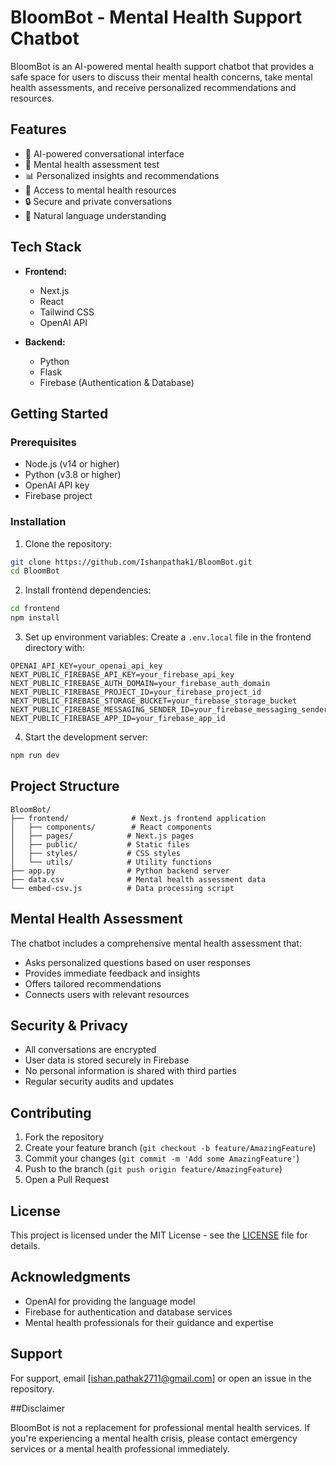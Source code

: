 # BloomBot - Mental Health Support Chatbot

BloomBot is an AI-powered mental health support chatbot that provides a safe space for users to discuss their mental health concerns, take mental health assessments, and receive personalized recommendations and resources.

## Features

- 🤖 AI-powered conversational interface
- 🧠 Mental health assessment test
- 📊 Personalized insights and recommendations
- 🔗 Access to mental health resources
- 🔒 Secure and private conversations
- 💬 Natural language understanding

## Tech Stack

- **Frontend:**
  - Next.js
  - React
  - Tailwind CSS
  - OpenAI API

- **Backend:**
  - Python
  - Flask
  - Firebase (Authentication & Database)

## Getting Started

### Prerequisites

- Node.js (v14 or higher)
- Python (v3.8 or higher)
- OpenAI API key
- Firebase project

### Installation

1. Clone the repository:
```bash
git clone https://github.com/Ishanpathak1/BloomBot.git
cd BloomBot
```

2. Install frontend dependencies:
```bash
cd frontend
npm install
```

3. Set up environment variables:
Create a `.env.local` file in the frontend directory with:
```
OPENAI_API_KEY=your_openai_api_key
NEXT_PUBLIC_FIREBASE_API_KEY=your_firebase_api_key
NEXT_PUBLIC_FIREBASE_AUTH_DOMAIN=your_firebase_auth_domain
NEXT_PUBLIC_FIREBASE_PROJECT_ID=your_firebase_project_id
NEXT_PUBLIC_FIREBASE_STORAGE_BUCKET=your_firebase_storage_bucket
NEXT_PUBLIC_FIREBASE_MESSAGING_SENDER_ID=your_firebase_messaging_sender_id
NEXT_PUBLIC_FIREBASE_APP_ID=your_firebase_app_id
```

4. Start the development server:
```bash
npm run dev
```

## Project Structure

```
BloomBot/
├── frontend/              # Next.js frontend application
│   ├── components/        # React components
│   ├── pages/            # Next.js pages
│   ├── public/           # Static files
│   ├── styles/           # CSS styles
│   └── utils/            # Utility functions
├── app.py                # Python backend server
├── data.csv              # Mental health assessment data
└── embed-csv.js          # Data processing script
```

## Mental Health Assessment

The chatbot includes a comprehensive mental health assessment that:
- Asks personalized questions based on user responses
- Provides immediate feedback and insights
- Offers tailored recommendations
- Connects users with relevant resources

## Security & Privacy

- All conversations are encrypted
- User data is stored securely in Firebase
- No personal information is shared with third parties
- Regular security audits and updates

## Contributing

1. Fork the repository
2. Create your feature branch (`git checkout -b feature/AmazingFeature`)
3. Commit your changes (`git commit -m 'Add some AmazingFeature'`)
4. Push to the branch (`git push origin feature/AmazingFeature`)
5. Open a Pull Request

## License

This project is licensed under the MIT License - see the [LICENSE](LICENSE) file for details.

## Acknowledgments

- OpenAI for providing the language model
- Firebase for authentication and database services
- Mental health professionals for their guidance and expertise

## Support

For support, email [ishan.pathak2711@gmail.com] or open an issue in the repository.

##Disclaimer

BloomBot is not a replacement for professional mental health services. If you're experiencing a mental health crisis, please contact emergency services or a mental health professional immediately. 
